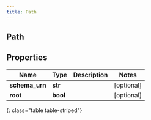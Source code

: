 ```yaml
---
title: Path
---
```

## Path

## Properties

|Name | Type | Description | Notes|
|------------ | ------------- | ------------- | -------------|
| **schema_urn** | **str** |  | [optional] |
| **root** | **bool** |  | [optional] |
{: class="table table-striped"}


